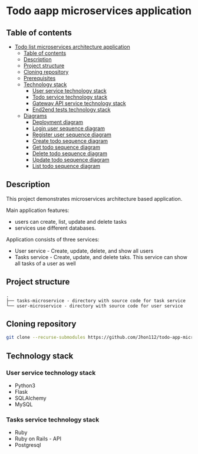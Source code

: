 # Todo aapp microservices application

## Table of contents

- [Todo list microservices architecture application](#Todo-list-microservices-architecture-application)
  - [Table of contents](#Table-of-contents)
  - [Description](#Description)
  - [Project structure](#Project-structure)
  - [Cloning repository](#Cloning-repository)
  - [Prerequisites](#Prerequisites)
  - [Technology stack](#Technology-stack)
    - [User service technology stack](#User-service-technology-stack)
    - [Todo service technology stack](#Todo-service-technology-stack)
    - [Gateway API service technology stack](#Gateway-API-service-technology-stack)
    - [End2end tests technology stack](#End2end-tests-technology-stack)
  - [Diagrams](#Diagrams)
    - [Deployment diagram](#Deployment-diagram)
    - [Login user sequence diagram](#Login-user-sequence-diagram)
    - [Register user sequence diagram](#Register-user-sequence-diagram)
    - [Create todo sequence diagram](#Create-todo-sequence-diagram)
    - [Get todo sequence diagram](#Get-todo-sequence-diagram)
    - [Delete todo sequence diagram](#Delete-todo-sequence-diagram)
    - [Update todo sequence diagram](#Update-todo-sequence-diagram)
    - [List todo sequence diagram](#List-todo-sequence-diagram)

## Description

This project demonstrates microservices architecture based application.

Main application features:

- users can create, list, update and delete tasks
- services use different databases.

Application consists of three services:

- User service - Create, update, delete, and show all users
- Tasks service - Create, update, and delete taks. This service can show all tasks of a user as well

## Project structure

```
.
├── tasks-microservice - directory with source code for task service
└── user-microservice - directory with source code for user service
```

## Cloning repository

```bash
git clone --recurse-submodules https://github.com/Jhon112/todo-app-microservices
```

## Technology stack

### User service technology stack

- Python3
- Flask
- SQLAlchemy
- MySQL

### Tasks service technology stack

- Ruby
- Ruby on Rails - API
- Postgresql

<!-- ## Diagrams

### Deployment diagram

![Deployment diagram](/docs/diagrams/out/deployment_diagram.png?raw=true) -->
